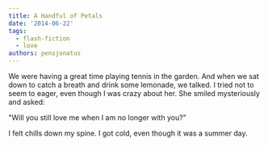 ```yaml
---
title: A Handful of Petals
date: '2014-06-22'
tags:
  - flash-fiction
  - love
authors: pensjonatus
---
```


We were having a great time playing tennis in the garden. And when we sat down
to catch a breath and drink some lemonade, we talked. I tried not to seem to
eager, even though I was crazy about her. She smiled mysteriously and asked:

<!-- truncate -->

"Will you still love me when I am no longer with you?"

I felt chills down my spine. I got cold, even though it was a summer day.

